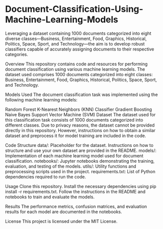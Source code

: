 # Document-Classification-Using-Machine-Learning-Models
Leveraging a dataset containing 1000 documents categorized into eight diverse classes—Business, Entertainment, Food, Graphics, Historical, Politics, Space, Sport, and Technology—the aim is to develop robust classifiers capable of accurately assigning documents to their respective categories.

Overview
This repository contains code and resources for performing document classification using various machine learning models. The dataset used comprises 1000 documents categorized into eight classes: Business, Entertainment, Food, Graphics, Historical, Politics, Space, Sport, and Technology.

Models Used
The document classification task was implemented using the following machine learning models:

Random Forest
K-Nearest Neighbors (KNN) Classifier
Gradient Boosting
Naive Bayes
Support Vector Machine (SVM)
Dataset
The dataset used for this classification task consists of 1000 documents categorized into different classes. Due to privacy reasons, the dataset cannot be provided directly in this repository. However, instructions on how to obtain a similar dataset and preprocess it for model training are included in the code.

Code Structure
data/: Placeholder for the dataset. Instructions on how to structure and use your own dataset are provided in the README.
models/: Implementation of each machine learning model used for document classification.
notebooks/: Jupyter notebooks demonstrating the training, evaluation, and testing of the models.
utils/: Utility functions and preprocessing scripts used in the project.
requirements.txt: List of Python dependencies required to run the code.

Usage
Clone this repository.
Install the necessary dependencies using pip install -r requirements.txt.
Follow the instructions in the README and notebooks to train and evaluate the models.

Results
The performance metrics, confusion matrices, and evaluation results for each model are documented in the notebooks.


License
This project is licensed under the MIT License.
